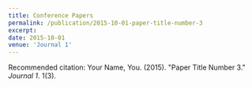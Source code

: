 ```yaml
---
title: Conference Papers
permalink: /publication/2015-10-01-paper-title-number-3
excerpt:
date: 2015-10-01
venue: 'Journal 1'
---
```

Recommended citation: Your Name, You. (2015). "Paper Title Number 3." <i>Journal 1</i>. 1(3).


